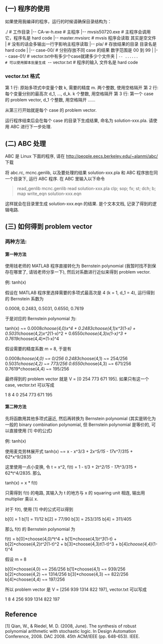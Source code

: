 ## (一) 程序的使用

如果使用我编译的程序，运行的时候请确保目录结构为：

./                              # 工作目录
|-- CA-w-h.exe                  # 主程序
|-- mvsis50720.exe              # 主程序会调用它，程序名是 hard code
|-- master.mvsisrc              # mvsis 程序会读取 其实是空文件
|                               # 没有的话会多输出一行字影响主程序读取
|-- pla/                        # 存放结果的目录 目录名是 hard code
|  |-- case-00/                 # 分别存放不同 case 的结果 数字范围是 00 到 99
|  |-- case-01/                 # vector.txt中有多少个case就建多少个文件夹
|  `-- ......                   # 可以使用脚本批量生成
`-- vector.txt                  # 程序的输入 文件名是 hard code

### vector.txt 格式

第 1 行: 原始多项式中变量个数 k, 需要的精度 m. 两个整数, 使用空格隔开
第 2 行: 每个变量分别的最高次 d_1, ..., d_k. k 个整数, 用空格隔开
第 3 行: 第一个 case 的 problem vector, d_1 个整数, 用空格隔开
......

从第三行开始就是每个 case 的 problem vector. 

运行程序结束后会在每个 case 的目录下生成结果, 命名为 solution-xxx.pla. 请使用 ABC 进行下一步处理. 

## (二) ABC 处理
ABC 是 Linux 下面的程序, 请在 http://people.eecs.berkeley.edu/~alanmi/abc/ 下载

将 abc.rc, mcnc.genlib, 以及要处理的结果 solution-xxx.pla 和 ABC 程序放在同一个目录下, 运行 ABC 程序. 在 ABC 里输入以下命令

> read_genlib mcnc.genlib
> read solution-xxx.pla
> clp; sop; fx; st; dch; b; map
> write_eqn solution-xxx.eqn

这样就会在目录里生成 solution-xxx.eqn 的结果. 是个文本文档, 记录了得到的逻辑电路. 


## (三) 如何得到 problem vector

### 两种方法: 
#### 第一种方法
使用钱老师的 MATLAB 程序直接转化为 Bernstein polynomial (我暂时找不到保存在哪里了, 请钱老师分享一下), 然后对系数进行近似来得到 problem vector.

例: tanh(x)

假设在 MATLAB 程序里选择需要的多项式最高次是 4 (k = 1, d_1 = 4), 运行得到的 Bernstein 系数为

0.0008, 0.2483, 0.5031, 0.6550, 0.7619

于是对应的 Bernstein polynomial 为:

tanh(x) ~= 0.0008*choose(4,0)*x^4 + 0.2483*choose(4,1)*x^3*(1-x) + 0.5031*choose(4,2)*x^2*(1-x)^2 + 0.6550*choose(4,3)*x*(1-x)^3 + 0.7619*choose(4,4)*(1-x)^4

假设需要的精度系数 m = 8, 于是有

0.0008*choose(4,0) ~= 0/256
0.2483*choose(4,1) ~= 254/256
0.5031*choose(4,2) ~= 773/256
0.6550*choose(4,3) ~= 671/256
0.7619*choose(4,4) ~= 195/256

最终得到的 problem vector 就是 V = [0 254 773 671 195]. 如果只有这一个 case, vector.txt 可以写成

1 8
4
0 254 773 671 195

#### 第二种方法
先将函数用其他多项式逼近, 然后再转换为 Bernstein polynomial (其实是转化为一般的 binary combination polynomial, 但 Bernstein polynomial 是等价的, 可以直接使用 [1] 中的公式)

例: tanh(x)

使用麦克劳林展开式 tanh(x) ~= x - x^3/3 + 2*x^5/15 - 17*x^7/315 + 62*x^9/2835

这里使用一点小变换, 令 t = x^2, f(t) = 1 - t/3 + 2*t^2/15 - 17*t^3/315 + 62*t^4/2835. 那么

tanh(x) = x * f(t)

只需得到 f(t) 的电路, 其输入为 t 的地方与 x 的 squaring unit 相连, 输出用 multiplier 乘以 x.

对于 f(t), 使用 [1] 中的公式可以得到

b[0] = 1
b[1] = 11/12
b[2] = 77/90
b[3] = 253/315
b[4] = 311/405

那么 f(t) 的 Bernstein polynomial 为

f(t) = b[0]*choose(4,0)*t^4 + b[1]*choose(4,1)*t^3*(1-t) + b[2]*choose(4,2)*t^2*(1-t)^2 + b[3]*choose(4,3)*t*(1-t)^3 + b[4]*choose(4,4)*(1-t)^4

假设 m = 8

b[0]*choose(4,0) ~= 256/256
b[1]*choose(4,1) ~= 939/256
b[2]*choose(4,2) ~= 1314/256
b[3]*choose(4,3) ~= 822/256
b[4]*choose(4,4) ~= 197/256

所以 problem vector 是 V = [256 939 1314 822 197], vector.txt 可以写成

1 8
4
256 939 1314 822 197



## Reference
[1] Qian, W., & Riedel, M. D. (2008, June). The synthesis of robust polynomial arithmetic with stochastic logic. In Design Automation Conference, 2008. DAC 2008. 45th ACM/IEEE (pp. 648-653). IEEE.
